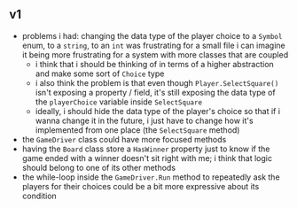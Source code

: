 ## v1
- problems i had: changing the data type of the player choice to a `Symbol` enum, to a `string`, to an `int` was frustrating for a small file i can imagine it being more frustrating for a system with more classes that are coupled
  - i think that i should be thinking of in terms of a higher abstraction and make some sort of `Choice` type
  - i also think the problem is that even though `Player.SelectSquare()` isn't exposing a property / field, it's still exposing the data type of the `playerChoice` variable inside `SelectSquare`
  - ideally, i should hide the data type of the player's choice so that if i wanna change it in the future, i just have to change how it's implemented from one place (the `SelectSquare` method)
- the `GameDriver` class could have more focused methods
- having the `Board` class store a `HasWinner` property just to know if the game ended with a winner doesn't sit right with me; i think that logic should belong to one of its other methods
- the while-loop inside the `GameDriver.Run` method to repeatedly ask the players for their choices could be a bit more expressive about its condition